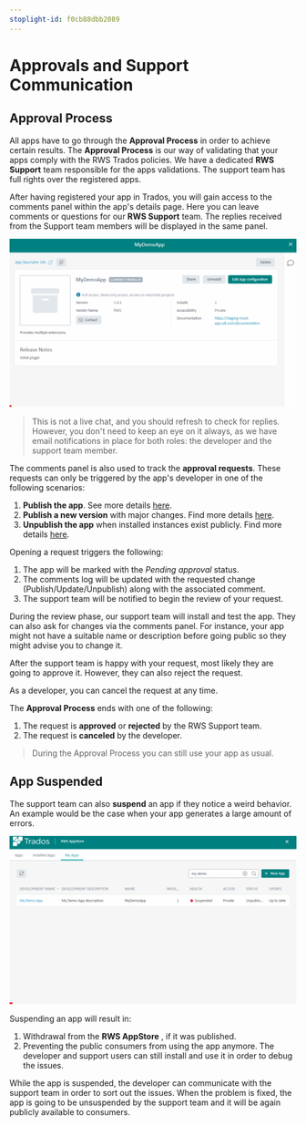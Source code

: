 ```yaml
---
stoplight-id: f0cb88dbb2089
---
```


# Approvals and Support Communication

## Approval Process

All apps have to go through the **Approval Process** in order to achieve certain results. The **Approval Process** is our way of validating that your apps comply with the RWS Trados policies. We have a dedicated **RWS Support** team responsible for the apps validations. The support team has full rights over the registered apps.

After having registered your app in Trados, you will gain access to the comments panel within the app's details page. Here you can leave comments or questions for our **RWS Support** team. The replies received from the Support team members will be displayed in the same panel.

<!--
focus: false
-->
![Comment](https://github.com/RWS/language-cloud-public-api-doc-resources/blob/main/extensibility/app-management/Comment.gif?raw=true)

> This is not a live chat, and you should refresh to check for replies. However, you don't need to keep an eye on it always, as we have email notifications in place for both roles: the developer and the support team member.

The comments panel is also used to track the **approval requests**. These requests can only be triggered by the app's developer in one of the following scenarios:
1. **Publish the app**. See more details [here](./Publishing.md).
2. **Publish a new version** with major changes. Find more details [here](./Updating.md).
3. **Unpublish the app** when installed instances exist publicly. Find more details [here](./Retiring.md).

Opening a request triggers the following:
1. The app will be marked with the *Pending approval* status.
2. The comments log will be updated with the requested change (Publish/Update/Unpublish) along with the associated comment.
3. The support team will be notified to begin the review of your request.

During the review phase, our support team will install and test the app. They can also ask for changes via the comments panel. For instance, your app might not have a suitable name or description before going public so they might advise you to change it.

After the support team is happy with your request, most likely they are going to approve it. However, they can also reject the request.

As a developer, you can cancel the request at any time.

The **Approval Process** ends with one of the following:
1. The request is **approved** or **rejected** by the RWS Support team.
2. The request is **canceled** by the developer.

> During the Approval Process you can still use your app as usual.

## App Suspended

The support team can also **suspend** an app if they notice a weird behavior. An example would be the case when your app generates a large amount of errors.

<!--
focus: false
-->
![Suspended](https://github.com/RWS/language-cloud-public-api-doc-resources/blob/main/extensibility/app-management/Suspended.gif?raw=true)

Suspending an app will result in:
1. Withdrawal from the **RWS AppStore** , if it was published.
2. Preventing the public consumers from using the app anymore. The developer and support users can still install and use it in order to debug the issues.

While the app is suspended, the developer can communicate with the support team in order to sort out the issues. When the problem is fixed, the app is going to be unsuspended by the support team and it will be again publicly available to consumers.

